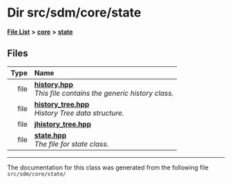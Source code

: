 
<NavBar active_item_id="2"/>

# Dir src/sdm/core/state


[**File List**](files.md) **>** [**core**](dir_92216a09053680f71034e5e26026ee62.md) **>** [**state**](dir_d0d8dc666ec4ca9b544d63f25347f269.md)











## Files

| Type | Name |
| ---: | :--- |
| file | [**history.hpp**](history_8hpp.md) <br>_This file contains the generic history class._  |
| file | [**history\_tree.hpp**](history__tree_8hpp.md) <br>_History Tree data structure._  |
| file | [**jhistory\_tree.hpp**](jhistory__tree_8hpp.md) <br> |
| file | [**state.hpp**](state_8hpp.md) <br>_The file for state class._  |


















------------------------------
The documentation for this class was generated from the following file `src/sdm/core/state/`